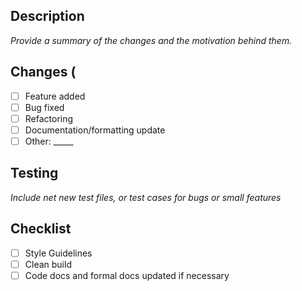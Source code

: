 ## Description
_Provide a summary of the changes and the motivation behind them._

## Changes (
- [ ] Feature added
- [ ] Bug fixed
- [ ] Refactoring
- [ ] Documentation/formatting update
- [ ] Other: _____

## Testing
_Include net new test files, or test cases for bugs or small features_

## Checklist
- [ ] Style Guidelines
- [ ] Clean build
- [ ] Code docs and formal docs updated if necessary
